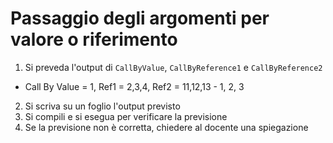 # Passaggio degli argomenti per valore o riferimento

1. Si preveda l'output di `CallByValue`, `CallByReference1` e `CallByReference2`
- Call By Value = 1, Ref1 = 2,3,4, Ref2 = 11,12,13 - 1, 2, 3
2. Si scriva su un foglio l'output previsto
3. Si compili e si esegua per verificare la previsione
4. Se la previsione non è corretta, chiedere al docente una spiegazione
